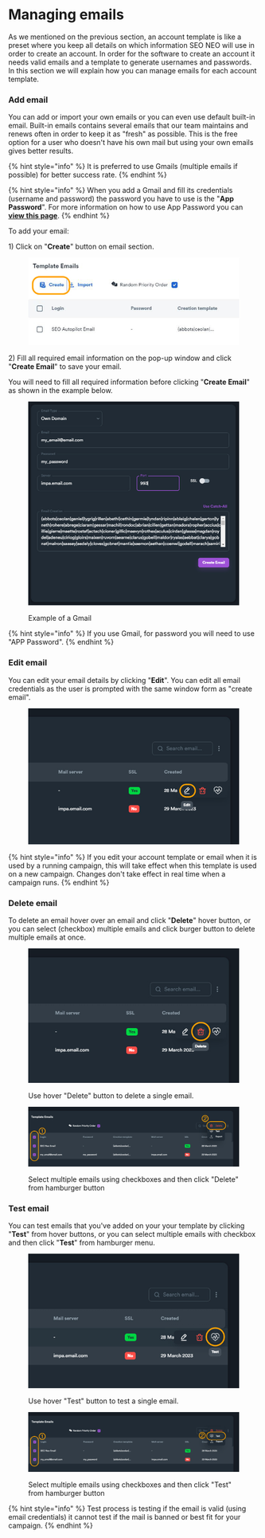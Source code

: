 # Managing emails

As we mentioned on the previous section, an account template is like a preset where you keep all details on which information SEO NEO will use in order to create an account. In order for the software to create an account it needs valid emails and a template to generate usernames and passwords. In this section we will explain how you can manage emails for each account template.

### Add email

You can add or import your own emails or you can even use default built-in email. Built-in emails contains several emails that our team maintains and renews often in order to keep it as "fresh" as possible. This is the free option for a user who doesn't have his own mail but using your own emails gives better results.

{% hint style="info" %}
It is preferred to use Gmails (multiple emails if possible) for better success rate.
{% endhint %}

{% hint style="info" %}
When you add a Gmail and fill its credentials (username and password) the password you have to use is the "**App Password**". For more information on how to use App Password you can [**view this page**](https://support.google.com/accounts/answer/185833?hl=en).
{% endhint %}

To add your email:

1\) Click on "**Create**" button on email section.

<figure><img src="../../.gitbook/assets/create email copy.jpg" alt=""><figcaption></figcaption></figure>

2\) Fill all required email information on the pop-up window and click "**Create Email**" to save your email.

You will need to fill all required information before clicking "**Create Email**" as shown in the example below.

<figure><img src="../../.gitbook/assets/create email save popup.JPG" alt=""><figcaption><p>Example of a Gmail</p></figcaption></figure>

{% hint style="info" %}
If you use Gmail, for password you will need to use "APP Password".
{% endhint %}

### Edit email

You can edit your email details by clicking "**Edit**". You can edit all email credentials as the user is prompted with the same window form as "create email".

<figure><img src="../../.gitbook/assets/edit email.jpg" alt=""><figcaption></figcaption></figure>

{% hint style="info" %}
If you edit your account template or email when it is used by a running campaign, this will take effect when this template is used on a new campaign. Changes don't take effect in real time when a campaign runs.
{% endhint %}

### Delete email

To delete an email hover over an email and click "**Delete**" hover button, or you can select (checkbox) multiple emails and click burger button to delete multiple emails at once.

<figure><img src="../../.gitbook/assets/delete email.jpg" alt=""><figcaption><p>Use hover "Delete" button to delete a single email.</p></figcaption></figure>

<figure><img src="../../.gitbook/assets/delete emails.jpg" alt=""><figcaption><p>Select multiple emails using checkboxes and then click "Delete" from hamburger button</p></figcaption></figure>

### Test email

You can test emails that you've added on your your template by clicking "**Test**" from hover buttons, or you can select multiple emails with checkbox and then click "**Test**" from hamburger menu.

<figure><img src="../../.gitbook/assets/email test.jpg" alt=""><figcaption><p>Use hover "Test" button to test a single email.</p></figcaption></figure>

<figure><img src="../../.gitbook/assets/emails test.jpg" alt=""><figcaption><p>Select multiple emails using checkboxes and then click "Test" from hamburger button</p></figcaption></figure>

{% hint style="info" %}
Test process is testing if the email is valid (using email credentials) it cannot test if the mail is banned or best fit for your campaign.
{% endhint %}

